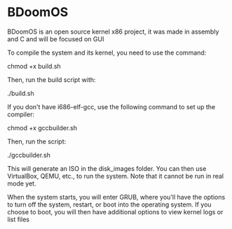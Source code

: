 # BDoomOS
BDoomOS is an open source kernel x86 project, it was made in assembly and C and will be focused on GUI

To compile the system and its kernel, you need to use the command:

chmod +x build.sh

Then, run the build script with:

./build.sh

If you don't have i686-elf-gcc, use the following command to set up the compiler:

chmod +x gccbuilder.sh

Then, run the script:

./gccbuilder.sh

This will generate an ISO in the disk_images folder. You can then use VirtualBox, QEMU, etc., to run the system. Note that it cannot be run in real mode yet.

When the system starts, you will enter GRUB, where you'll have the options to turn off the system, restart, or boot into the operating system. If you choose to boot, you will then have additional options to view kernel logs or list files



